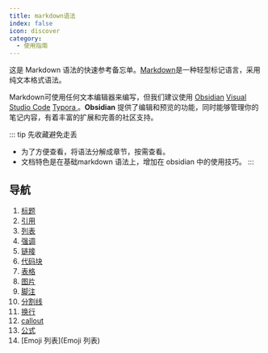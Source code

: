 ```yaml
---
title: markdown语法
index: false
icon: discover
category:
  - 使用指南
---
```

这是 Markdown 语法的快速参考备忘单。[Markdown](https://daringfireball.net/projects/markdown/)是一种轻型标记语言，采用纯文本格式语法。

Markdown可使用任何文本编辑器来编写，但我们建议使用 [Obsidian](https://obsidian.md/) [Visual Studio Code](https://code.visualstudio.com/) [Typora ](https://typora.io/)。**Obsidian** 提供了编辑和预览的功能，同时能够管理你的笔记内容，有着丰富的扩展和完善的社区支持。


::: tip 先收藏避免走丢
- 为了方便查看，将语法分解成章节，按需查看。  
- 文档特色是在基础markdown 语法上，增加在 obsidian 中的使用技巧。
:::
## 导航
1. [标题](标题.md)
2. [引用](引用.md)
3. [列表](列表.md)
4. [强调](强调.md)
5. [链接](链接.md)
6. [代码块](代码块.md)
7. [表格](表格.md)
8. [图片](图片.md)
9. [脚注](脚注.md)
10. [分割线](分割线.md)
11. [换行](换行.md)
12. [callout](callout.md)
13. [公式](公式.md)
14. [Emoji 列表](Emoji 列表)

